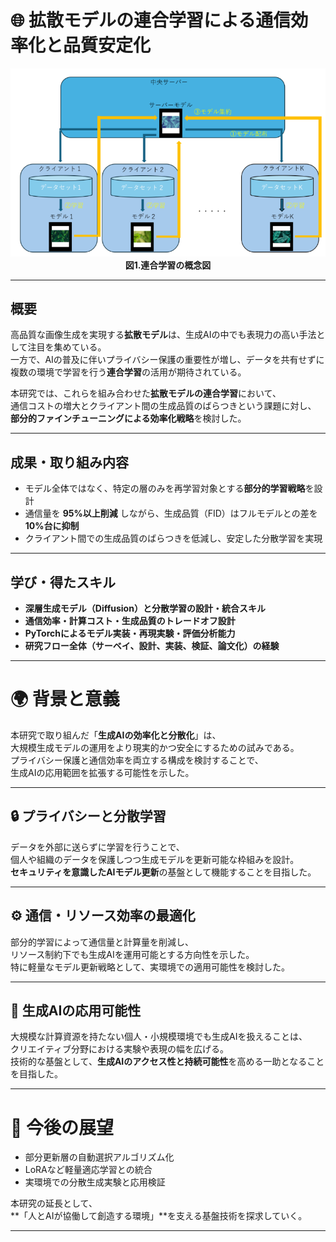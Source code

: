 # 🌐 拡散モデルの連合学習による通信効率化と品質安定化

<div align="center">
  <img src="/assets/images/federated_diffusion.png" alt="連合学習の概念図" width="600">
  <br>
  <strong>図1.連合学習の概念図</strong>
</div>

---

## 概要

高品質な画像生成を実現する**拡散モデル**は、生成AIの中でも表現力の高い手法として注目を集めている。  
一方で、AIの普及に伴いプライバシー保護の重要性が増し、データを共有せずに複数の環境で学習を行う**連合学習**の活用が期待されている。

本研究では、これらを組み合わせた**拡散モデルの連合学習**において、  
通信コストの増大とクライアント間の生成品質のばらつきという課題に対し、  
**部分的ファインチューニングによる効率化戦略**を検討した。

---

## 成果・取り組み内容

- モデル全体ではなく、特定の層のみを再学習対象とする**部分的学習戦略**を設計  
- 通信量を **95%以上削減** しながら、生成品質（FID）はフルモデルとの差を **10%台に抑制**  
- クライアント間での生成品質のばらつきを低減し、安定した分散学習を実現  

---

## 学び・得たスキル

- **深層生成モデル（Diffusion）と分散学習の設計・統合スキル**  
- **通信効率・計算コスト・生成品質のトレードオフ設計**  
- **PyTorchによるモデル実装・再現実験・評価分析能力**  
- **研究フロー全体（サーベイ、設計、実装、検証、論文化）の経験**

---

# 🌍 背景と意義

本研究で取り組んだ「**生成AIの効率化と分散化**」は、  
大規模生成モデルの運用をより現実的かつ安全にするための試みである。  
プライバシー保護と通信効率を両立する構成を検討することで、  
生成AIの応用範囲を拡張する可能性を示した。

---

## 🔒 プライバシーと分散学習

データを外部に送らずに学習を行うことで、  
個人や組織のデータを保護しつつ生成モデルを更新可能な枠組みを設計。  
**セキュリティを意識したAIモデル更新**の基盤として機能することを目指した。

---

## ⚙️ 通信・リソース効率の最適化

部分的学習によって通信量と計算量を削減し、  
リソース制約下でも生成AIを運用可能とする方向性を示した。  
特に軽量なモデル更新戦略として、実環境での適用可能性を検討した。

---

## 🎨 生成AIの応用可能性

大規模な計算資源を持たない個人・小規模環境でも生成AIを扱えることは、  
クリエイティブ分野における実験や表現の幅を広げる。  
技術的な基盤として、**生成AIのアクセス性と持続可能性**を高める一助となることを目指した。

---

# 💫 今後の展望

- 部分更新層の自動選択アルゴリズム化  
- LoRAなど軽量適応学習との統合  
- 実環境での分散生成実験と応用検証  

本研究の延長として、  
**「人とAIが協働して創造する環境」**を支える基盤技術を探求していく。  

---
